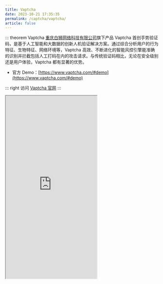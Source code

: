 ```yaml
---
title: Vaptcha
date: 2023-10-21 17:35:35
permalink: /captcha/vaptcha/
article: false
---
```


::: theorem Vaptcha
[重庆白狮网络科技有限公司](https://www.tianyancha.com/company/280611176)旗下产品 Vaptcha 首创手势验证码，是基于人工智能和大数据的创新人机验证解决方案。通过综合分析用户的行为特征、生物特征、网络环境等，Vaptcha 高效、不断进化的智能风控引擎能准确的识别并拦截包括人工打码在内的攻击请求。与传统验证码相比，无论在安全级别还是用户体验，Vaptcha 都有显著的优势。

- 官方 Demo：[https://www.vaptcha.com/#demo](https://www.vaptcha.com/#demo)<Badge text="本页使用" type="error" vertical="middle"/>

::: right
访问 [Vaptcha 官网](https://www.vaptcha.com/)
:::

<iframe src="https://www.vaptcha.com/#demo" scrolling="no" height="600px"></iframe>
